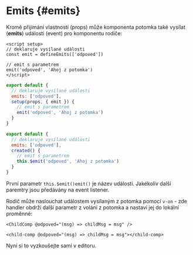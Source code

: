 # Emits {#emits}

Kromě přijímání vlastností (props) může komponenta potomka také vysílat (**emits**) události (event) pro komponentu rodiče:

<div class="composition-api">
<div class="sfc">

```vue
<script setup>
// deklaruje vysílané události
const emit = defineEmits(['odpoved'])

// emit s parametrem
emit('odpoved', 'Ahoj z potomka')
</script>
```

</div>

<div class="html">

```js
export default {
  // deklaruje vysílané události
  emits: ['odpoved'],
  setup(props, { emit }) {
    // emit s parametrem
    emit('odpoved', 'Ahoj z potomka')
  }
}
```

</div>

</div>

<div class="options-api">

```js
export default {
  // deklaruje vysílané události
  emits: ['odpoved'],
  created() {
    // emit s parametrem
    this.$emit('odpoved', 'Ahoj z potomka')
  }
}
```

</div>

První parametr <span class="options-api">`this.$emit()`</span><span class="composition-api">`emit()`</span> je název události. Jakékoliv další paremtry jsou předávány na event listener.

Rodič může naslouchat událostem vysílaným z potomka pomocí `v-on` - zde handler obdrží další parametr z volání z potomka a nastaví jej do lokální proměnné:

<div class="sfc">

```vue-html
<ChildComp @odpoved="(msg) => childMsg = msg" />
```

</div>
<div class="html">

```vue-html
<child-comp @odpoved="(msg) => childMsg = msg"></child-comp>
```

</div>

Nyní si to vyzkoušejte sami v editoru.
